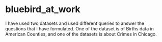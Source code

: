 # bluebird_at_work
I have used two datasets and used different queries to answer the questions that I have formulated. One of the dataset is of Births data in American Counties, and one of the datasets is about Crimes in Chicago.
